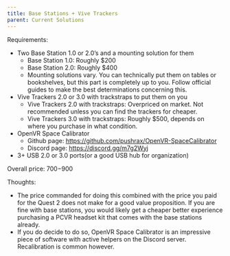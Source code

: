 ```yaml
---
title: Base Stations + Vive Trackers
parent: Current Solutions
---
```


Requirements:
* Two Base Station 1.0 or 2.0’s and a mounting solution for them
  * Base Station 1.0: Roughly $200
  * Base Station 2.0: Roughly $400
  * Mounting solutions vary. You can technically put them on tables or bookshelves, but this part is completely up to you. Follow official guides to make the best determinations concerning this.
* Vive Trackers 2.0 or 3.0 with trackstraps to put them on you
  * Vive Trackers 2.0 with trackstraps: Overpriced on market. Not recommended unless you can find the trackers for cheaper.
  * Vive Trackers 3.0 with trackstraps: Roughly $500, depends on where you purchase in what condition.
* OpenVR Space Calibrator
  * Github page: https://github.com/pushrax/OpenVR-SpaceCalibrator
  * Discord page: https://discord.gg/m7g2Wyj
* 3+ USB 2.0 or 3.0 ports(or a good USB hub for organization)

Overall price: $700-$900

Thoughts:
* The price commanded for doing this combined with the price you paid for the Quest 2 does not make for a good value proposition. If you are fine with base stations, you would likely get a cheaper better experience purchasing a PCVR headset kit that comes with the base stations already.
* If you do decide to do so, OpenVR Space Calibrator is an impressive piece of software with active helpers on the Discord server. Recalibration is common however.
